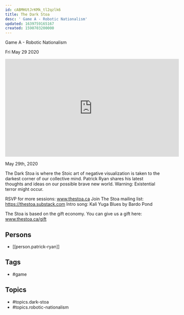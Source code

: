 ```yaml
---
id: cABMHUtJrKMk_tl2qzlk6
title: The Dark Stoa
desc: ' Game A - Robotic Nationalism'
updated: 1639759165167
created: 1590703200000
---
```



 Game A - Robotic Nationalism

Fri May 29 2020

<iframe width="560" height="315" src="https://www.youtube.com/embed/YWQTW14sGis" title="The Dark Stoa: Game A - Robotic Nationalism w/ Patrick Ryan" frameborder="0" allow="accelerometer; autoplay; clipboard-write; encrypted-media; gyroscope; picture-in-picture" allowfullscreen ></iframe>

May 29th, 2020

The Dark Stoa is where the Stoic art of negative visualization is taken to the darkest corner of our collective mind. Patrick Ryan shares his latest thoughts and ideas on our possible brave new world. Warning: Existential terror might occur.

RSVP for more sessions: www.thestoa.ca
Join The Stoa mailing list: https://thestoa.substack.com
Intro song: Kali Yuga Blues by Bardo Pond

The Stoa is based on the gift economy. You can give us a gift here: www.thestoa.ca/gift

## Persons

- [[person.patrick-ryan]]

## Tags

- #game

## Topics

- #topics.dark-stoa
- #topics.robotic-nationalism

